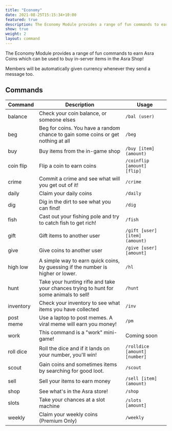 ```yaml
---
title: "Economy"
date: 2021-08-25T15:15:34+10:00
featured: true
description: The Economy Module provides a range of fun commands to earn Asra Coins which can be used to buy in-server items such as colour roles and more.‌
show: true
weight: 2
layout: command
---
```


The Economy Module provides a range of fun commands to earn Asra Coins which can be used to buy in-server items in the Asra Shop!‌

Members will be automatically given currency whenever they send a message too. 

## Commands

| Command      | Description                                                   | Usage                         |
| ------------ | ------------------------------------------------------------- | ----------------------------- |
| balance      | Check your coin balance, or someone elses                     | `/bal (user)`                 |
| beg          | Beg for coins. You have a random chance to gain some coins or get nothing at all | `/beg`    |
| buy          | Buy items from the in-game shop                               | `/buy [item] (amount)`        |
| coin flip    | Flip a coin to earn coins                                     | `/coinflip [amount] [flip]`   |
| crime        | Commit a crime and see what will you get out of it!           | `/crime`                      |
| daily        | Claim your daily coins                                        | `/daily`                      |
| dig          | Dig in the dirt to see what you can find!                     | `/dig`                        |
| fish         | Cast out your fishing pole and try to catch fish to get rich! | `/fish`                       |
| gift         | Gift items to another user                                    | `/gift [user] [item] (amount)`|
| give         | Give coins to another user                                    | `/give [user] [amount]`       |
| high low     | A simple way to earn quick coins, by guessing if the number is higher or lower. | `/hl`       |
| hunt         | Take your hunting rifle and take your chances trying to hunt for some animals to sell! | `/hunt` |
| inventory    | Check your inventory to see what items you have collected     | `/inv`                        |
| post meme    | Use a laptop to post memes. A viral meme will earn you money! | `/pm`                         |
| work         | This command is a "work" mini-game!                           | Coming soon                   |
| roll dice    | Roll the dice and if it lands on your number, you'll win!     | `/rolldice [amount] [number]` |
| scout        | Gain coins and sometimes items by searching for good loot.    | `/scout`                      |
| sell         | Sell your items to earn money                                 | `/sell [item] (amount)`       |
| shop         | See what's in the Asra store!                                 | `/shop`                       |
| slots        | Take your chances at a slot machine                           | `/slots [amount]`             |
| weekly       | Claim your weekly coins (Premium Only)                        | `/weekly`                     |